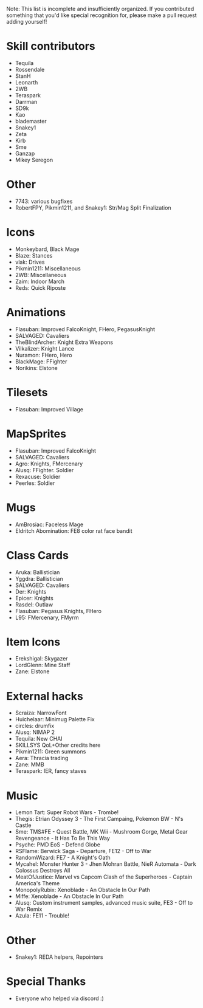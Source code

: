 Note: This list is incomplete and insufficiently organized. If you contributed
something that you'd like special recognition for, please make a pull request
adding yourself!

# Skill contributors

- Tequila
- Rossendale
- StanH
- Leonarth
- 2WB
- Teraspark
- Darrman
- SD9k
- Kao
- blademaster
- Snakey1
- Zeta
- Kirb
- Sme
- Ganzap
- Mikey Seregon

# Other

- 7743: various bugfixes
- RobertFPY, Pikmin1211, and Snakey1: Str/Mag Split Finalization

# Icons

- Monkeybard, Black Mage
- Blaze: Stances
- vlak: Drives
- Pikmin1211: Miscellaneous
- 2WB: Miscellaneous
- Zaim: Indoor March
- Reds: Quick Riposte

# Animations

- Flasuban: Improved FalcoKnight, FHero, PegasusKnight
- SALVAGED: Cavaliers
- TheBlindArcher: Knight Extra Weapons
- Vilkalizer: Knight Lance
- Nuramon: FHero, Hero
- BlackMage: FFighter
- Norikins: Elstone

# Tilesets

- Flasuban: Improved Village

# MapSprites

- Flasuban: Improved FalcoKnight
- SALVAGED: Cavaliers
- Agro: Knights, FMercenary
- Alusq: FFighter. Soldier
- Rexacuse: Soldier
- Peerles: Soldier

# Mugs

- AmBrosiac: Faceless Mage
- Eldritch Abomination: FE8 color rat face bandit

# Class Cards

- Aruka: Ballistician
- Yggdra: Ballistician
- SALVAGED: Cavaliers
- Der: Knights
- Epicer: Knights
- Rasdel: Outlaw
- Flasuban: Pegasus Knights, FHero
- L95: FMercenary, FMyrm

# Item Icons
- Erekshigal: Skygazer
- LordGlenn: Mine Staff
- Zane: Elstone

# External hacks

- Scraiza: NarrowFont 
- Huichelaar: Minimug Palette Fix
- circles: drumfix
- Alusq: NIMAP 2
- Tequila: New CHAI
- SKILLSYS QoL+Other credits here
- Pikmin1211: Green summons
- Aera: Thracia trading
- Zane: MMB
- Teraspark: IER, fancy staves

# Music

- Lemon Tart: Super Robot Wars - Trombe!
- Thegis: Etrian Odyssey 3 - The First Campaing, Pokemon BW - N's Castle
- Sme: TMS#FE - Quest Battle, MK Wii - Mushroom Gorge, Metal Gear Revengeance - It Has To Be This Way
- Psyche: PMD EoS - Defend Globe
- RSFlame: Berwick Saga - Departure, FE12 - Off to War
- RandomWizard: FE7 - A Knight's Oath
- Mycahel: Monster Hunter 3 - Jhen Mohran Battle, NieR Automata - Dark Colossus Destroys All 
- MeatOfJustice: Marvel vs Capcom Clash of the Superheroes - Captain America's Theme
- MonopolyRubix: Xenoblade - An Obstacle In Our Path
- Miffe: Xenoblade - An Obstacle In Our Path
- Alusq: Custom instrument samples, advanced music suite, FE3 - Off to War Remix
- Azula: FE11 - Trouble!

# Other

- Snakey1: REDA helpers, Repointers

# Special Thanks

- Everyone who helped via discord :)
